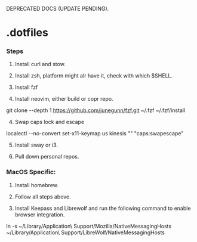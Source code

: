 DEPRECATED DOCS (UPDATE PENDING).


# .dotfiles

### Steps

1. Install curl and stow.

2. Install zsh, platform might alr have it, check with which $SHELL.

3. Install fzf

4. Install neovim, either build or copr repo.

git clone --depth 1 https://github.com/junegunn/fzf.git ~/.fzf
~/.fzf/install

4. Swap caps lock and escape

localectl --no-convert set-x11-keymap us kinesis "" "caps:swapescape"

5. Install sway or i3.

6. Pull down personal repos.



### MacOS Specific:

1. Install homebrew.

2. Follow all steps above.

3. Install Keepass and Librewolf and run the following command to enable browser integration.

ln -s ~/Library/Application\ Support/Mozilla/NativeMessagingHosts ~/Library/Application\ Support/LibreWolf/NativeMessagingHosts
